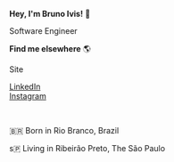 <strong>Hey, I'm Bruno Ivis!</strong> 👋<br>

Software Engineer <br>

<strong>Find me elsewhere</strong> 🌎<br>

Site


<p dir="auto">
<a href="https://www.linkedin.com/in/bruno-ivis-silva-aquino-548922209/" rel="nofollow">LinkedIn</a>
<br>
<a href="https://www.instagram.com/bruno_yvis/"
rel="nofollow">Instagram</a>
<br>

</p><br>


🇧🇷 Born in Rio Branco, Brazil<br>

s🇵 Living in Ribeirão Preto, The São Paulo
